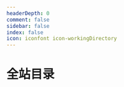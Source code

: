 ```yaml
---
headerDepth: 0
comment: false
sidebar: false
index: false
icon: iconfont icon-workingDirectory
---
```


# 全站目录

<Catalog base="/zh/" :level="4" />
